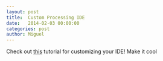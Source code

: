 ```yaml
---
layout: post
title:  Custom Processing IDE
date:   2014-02-03 00:00:00
categories: post
author: Miguel
---
```


Check out [this](https://github.com/mperez4/CustomPDE) tutorial for customizing your IDE! Make it cool
